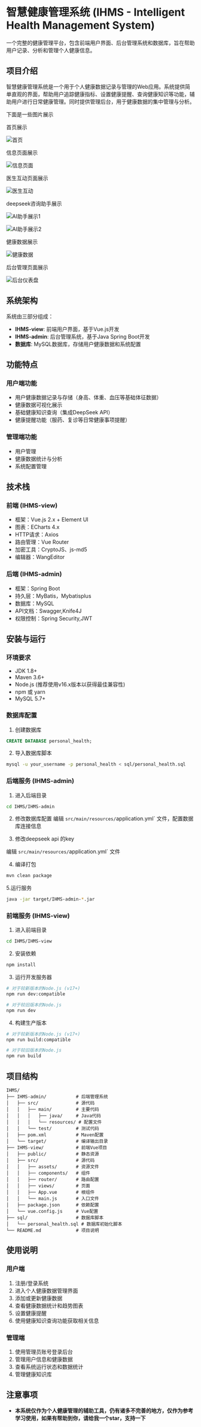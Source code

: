 # 智慧健康管理系统 (IHMS - Intelligent Health Management System)

一个完整的健康管理平台，包含前端用户界面、后台管理系统和数据库，旨在帮助用户记录、分析和管理个人健康信息。

## 项目介绍

智慧健康管理系统是一个用于个人健康数据记录与管理的Web应用。系统提供简单直观的界面，帮助用户追踪健康指标、设置健康提醒、查询健康知识等功能，辅助用户进行日常健康管理。同时提供管理后台，用于健康数据的集中管理与分析。

下面是一些图片展示

首页展示

![首页](https://media.githubusercontent.com/media/JX05120LLL/IHMS/refs/heads/main/IHMS-admin/src/main/resources/pic/%E9%A6%96%E9%A1%B5%E5%B1%95%E7%A4%BA.png?token=BDEY44WZY2AYDH5R3MHWXVLIGVX3O)

信息页面展示

![信息页面](https://media.githubusercontent.com/media/JX05120LLL/IHMS/refs/heads/main/IHMS-admin/src/main/resources/pic/%E4%BF%A1%E6%81%AF%E5%B1%95%E7%A4%BA.png?token=BDEY44RMJPWBZV7YUJOTTWLIGVYAG)

医生互动页面展示

![医生互动](https://media.githubusercontent.com/media/JX05120LLL/IHMS/refs/heads/main/IHMS-admin/src/main/resources/pic/%E5%8C%BB%E7%94%9F%E5%AF%B9%E8%AF%9D%E5%B1%95%E7%A4%BA1.png?token=BDEY44S5XU2Z6FLM3LG7CELIGVYCU)



deepseek咨询助手展示

![AI助手展示1](https://media.githubusercontent.com/media/JX05120LLL/IHMS/refs/heads/main/IHMS-admin/src/main/resources/pic/%E5%92%A8%E8%AF%A2%E5%8A%A9%E6%89%8B%E5%B1%95%E7%A4%BA1.png?token=BDEY44TX2FWUHVACGQZAUYTIGVYEY)

![AI助手展示2](https://media.githubusercontent.com/media/JX05120LLL/IHMS/refs/heads/main/IHMS-admin/src/main/resources/pic/%E5%92%A8%E8%AF%A2%E5%8A%A9%E6%89%8B%E5%B1%95%E7%A4%BA2.png?token=BDEY44RQ5AQX2PO3AEDC2ITIGVYG6)

健康数据展示

![健康数据](https://media.githubusercontent.com/media/JX05120LLL/IHMS/refs/heads/main/IHMS-admin/src/main/resources/pic/%E5%81%A5%E5%BA%B7%E6%95%B0%E6%8D%AE.png?token=BDEY44RBWUSJTGGSEZ2EJP3IGVYL6)



后台管理页面展示

![后台仪表盘](https://media.githubusercontent.com/media/JX05120LLL/IHMS/refs/heads/main/IHMS-admin/src/main/resources/pic/%E5%90%8E%E5%8F%B0%E5%B1%95%E7%A4%BA1.png?token=BDEY44Q5AQPLZ6P7PK2TMZ3IGVYI6)



## 系统架构

系统由三部分组成：
- **IHMS-view**: 前端用户界面，基于Vue.js开发
- **IHMS-admin**: 后台管理系统，基于Java Spring Boot开发
- **数据库**: MySQL数据库，存储用户健康数据和系统配置

## 功能特点

### 用户端功能
- 用户健康数据记录与存储（身高、体重、血压等基础体征数据）
- 健康数据可视化展示
- 基础健康知识查询（集成DeepSeek API）
- 健康提醒功能（服药、复诊等日常健康事项提醒）

### 管理端功能
- 用户管理
- 健康数据统计与分析
- 系统配置管理

## 技术栈

### 前端 (IHMS-view)
- 框架：Vue.js 2.x + Element UI
- 图表：ECharts 4.x
- HTTP请求：Axios
- 路由管理：Vue Router
- 加密工具：CryptoJS、js-md5
- 编辑器：WangEditor

### 后端 (IHMS-admin)
- 框架：Spring Boot
- 持久层：MyBatis，Mybatisplus
- 数据库：MySQL
- API文档：Swagger,Knife4J
- 权限控制：Spring Security,JWT

## 安装与运行

### 环境要求
- JDK 1.8+
- Maven 3.6+
- Node.js (推荐使用v16.x版本以获得最佳兼容性)
- npm 或 yarn
- MySQL 5.7+

### 数据库配置
1. 创建数据库
```sql
CREATE DATABASE personal_health;
```

2. 导入数据库脚本
```bash
mysql -u your_username -p personal_health < sql/personal_health.sql
```

### 后端服务 (IHMS-admin)
1. 进入后端目录
```bash
cd IHMS/IHMS-admin
```

2. 修改数据库配置
  编辑 `src/main/resources/`application.yml` 文件，配置数据库连接信息

3. 修改deepseek api 的key

  编辑 `src/main/resources/`application.yml` 文件

4. 编译打包
```bash
mvn clean package
```

5.运行服务

```bash
java -jar target/IHMS-admin-*.jar
```

### 前端服务 (IHMS-view)
1. 进入前端目录
```bash
cd IHMS/IHMS-view
```

2. 安装依赖
```bash
npm install
```

3. 运行开发服务器
```bash
# 对于较新版本的Node.js (v17+)
npm run dev:compatible

# 对于较旧版本的Node.js
npm run dev
```

4. 构建生产版本
```bash
# 对于较新版本的Node.js (v17+)
npm run build:compatible

# 对于较旧版本的Node.js
npm run build
```

## 项目结构

```
IHMS/
├── IHMS-admin/           # 后端管理系统
│   ├── src/              # 源代码
│   │   ├── main/         # 主要代码
│   │   │   ├── java/     # Java代码
│   │   │   └── resources/ # 配置文件
│   │   └── test/         # 测试代码
│   ├── pom.xml           # Maven配置
│   └── target/           # 编译输出目录
├── IHMS-view/            # 前端Vue项目
│   ├── public/           # 静态资源
│   ├── src/              # 源代码
│   │   ├── assets/       # 资源文件
│   │   ├── components/   # 组件
│   │   ├── router/       # 路由配置
│   │   ├── views/        # 页面
│   │   ├── App.vue       # 根组件
│   │   └── main.js       # 入口文件
│   ├── package.json      # 依赖配置
│   └── vue.config.js     # Vue配置
├── sql/                  # 数据库脚本
│   └── personal_health.sql # 数据库初始化脚本
└── README.md             # 项目说明
```

## 使用说明

### 用户端
1. 注册/登录系统
2. 进入个人健康数据管理界面
3. 添加或更新健康数据
4. 查看健康数据统计和趋势图表
5. 设置健康提醒
6. 使用健康知识查询功能获取相关信息

### 管理端
1. 使用管理员账号登录后台
2. 管理用户信息和健康数据
3. 查看系统运行状态和数据统计
4. 管理健康知识库

## 注意事项

- **本系统仅作为个人健康管理的辅助工具，仍有诸多不完善的地方，仅作为参考学习使用，如果有帮助到你，请给我一个star，支持一下**

